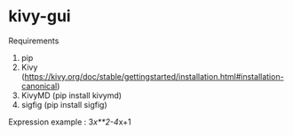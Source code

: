 # kivy-gui


Requirements
1. pip
2. Kivy   (https://kivy.org/doc/stable/gettingstarted/installation.html#installation-canonical)
3. KivyMD (pip install kivymd)
4. sigfig (pip install sigfig)




Expression example : 3*x**2-4*x+1
